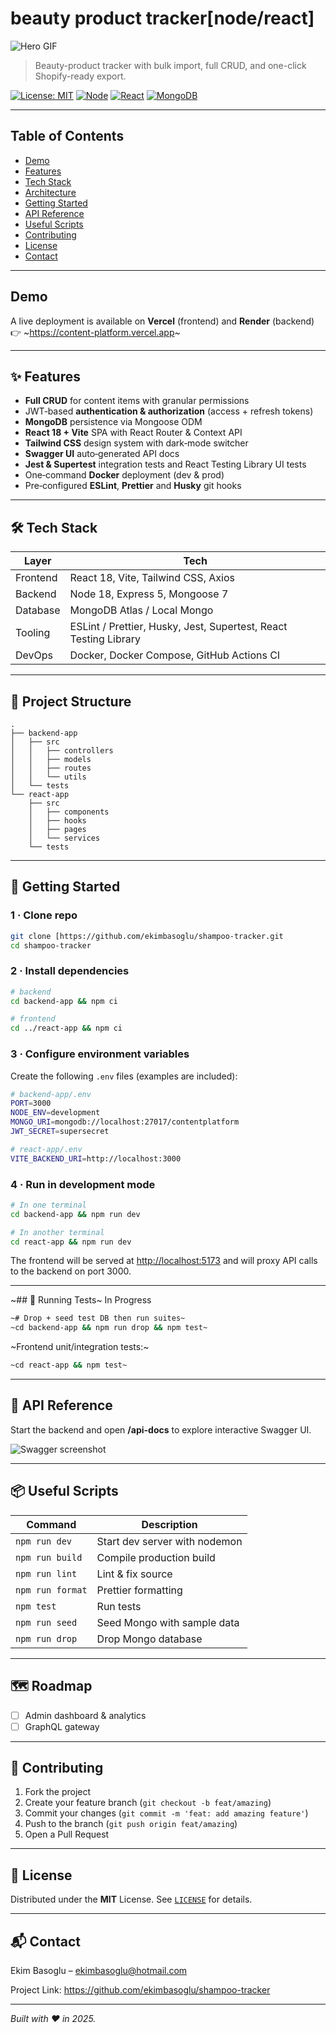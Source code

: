 # beauty product tracker[node/react]

![Hero GIF](https://media.giphy.com/media/Mw0DWqUEYbNs1aKwxH/giphy.gif)

> Beauty-product tracker with bulk import, full CRUD, and one-click Shopify-ready export.

[![License: MIT](https://img.shields.io/badge/License-MIT-blue.svg)](LICENSE)
[![Node](https://img.shields.io/badge/node-%3E=18.0-green.svg)](https://nodejs.org/)
[![React](https://img.shields.io/badge/react-18-blue.svg)](https://react.dev/)
[![MongoDB](https://img.shields.io/badge/database-MongoDB-green.svg)](https://mongodb.com/)

---

## Table of Contents

- [Demo](#demo)
- [Features](#-features)
- [Tech Stack](#-tech-stack)
- [Architecture](#-project-structure)
- [Getting Started](#-getting-started)
- [API Reference](#-api-reference)
- [Useful Scripts](#-useful-scripts)
- [Contributing](#-contributing)
- [License](#-license)
- [Contact](#-contact)

---

## Demo

A live deployment is available on **Vercel** (frontend) and **Render** (backend)  
👉 ~<https://content-platform.vercel.app>~

---

## ✨ Features

- **Full CRUD** for content items with granular permissions  
- JWT‑based **authentication & authorization** (access + refresh tokens)  
- **MongoDB** persistence via Mongoose ODM  
- **React 18 + Vite** SPA with React Router & Context API  
- **Tailwind CSS** design system with dark‑mode switcher  
- **Swagger UI** auto‑generated API docs  
- **Jest & Supertest** integration tests and React Testing Library UI tests  
- One‑command **Docker** deployment (dev & prod)  
- Pre‑configured **ESLint**, **Prettier** and **Husky** git hooks  

---

## 🛠 Tech Stack

| Layer      | Tech                                                     |
|------------|----------------------------------------------------------|
| Frontend   | React 18, Vite, Tailwind CSS, Axios                      |
| Backend    | Node 18, Express 5, Mongoose 7                           |
| Database   | MongoDB Atlas / Local Mongo                              |
| Tooling    | ESLint / Prettier, Husky, Jest, Supertest, React Testing Library |
| DevOps     | Docker, Docker Compose, GitHub Actions CI                |

---

## 📂 Project Structure

```text
.
├── backend-app
│   ├── src
│   │   ├── controllers
│   │   ├── models
│   │   ├── routes
│   │   └── utils
│   └── tests
└── react-app
    ├── src
    │   ├── components
    │   ├── hooks
    │   ├── pages
    │   └── services
    └── tests
```

---

## 🚀 Getting Started

### 1 · Clone repo

```bash
git clone [https://github.com/ekimbasoglu/shampoo-tracker.git
cd shampoo-tracker
```

### 2 · Install dependencies

```bash
# backend
cd backend-app && npm ci

# frontend
cd ../react-app && npm ci
```

### 3 · Configure environment variables

Create the following `.env` files (examples are included):

```bash
# backend-app/.env
PORT=3000
NODE_ENV=development
MONGO_URI=mongodb://localhost:27017/contentplatform
JWT_SECRET=supersecret
```

```bash
# react-app/.env
VITE_BACKEND_URI=http://localhost:3000
```

### 4 · Run in development mode

```bash
# In one terminal
cd backend-app && npm run dev

# In another terminal
cd react-app && npm run dev
```

The frontend will be served at <http://localhost:5173> and will proxy API calls to the backend on port 3000.

---

~## 🧪 Running Tests~ In Progress

```bash
~# Drop + seed test DB then run suites~
~cd backend-app && npm run drop && npm test~
```

~Frontend unit/integration tests:~

```bash
~cd react-app && npm test~
```

---

## 📝 API Reference

Start the backend and open **/api-docs** to explore interactive Swagger UI.

![Swagger screenshot](./docs/swagger.png)

---

## 📦 Useful Scripts

| Command                       | Description                           |
|-------------------------------|---------------------------------------|
| `npm run dev`                 | Start dev server with nodemon         |
| `npm run build`               | Compile production build              |
| `npm run lint`                | Lint & fix source                     |
| `npm run format`              | Prettier formatting                   |
| `npm test`                    | Run tests                             |
| `npm run seed`                | Seed Mongo with sample data           |
| `npm run drop`                | Drop Mongo database                   |

---

## 🗺️ Roadmap

- [ ] Admin dashboard & analytics  
- [ ] GraphQL gateway

---

## 🤝 Contributing

1. Fork the project  
2. Create your feature branch (`git checkout -b feat/amazing`)  
3. Commit your changes (`git commit -m 'feat: add amazing feature'`)  
4. Push to the branch (`git push origin feat/amazing`)  
5. Open a Pull Request  

---

## 📄 License

Distributed under the **MIT** License. See [`LICENSE`](LICENSE) for details.

---

## 📬 Contact

Ekim Basoglu – <ekimbasoglu@hotmail.com>  

Project Link: <https://github.com/ekimbasoglu/shampoo-tracker>

---

*Built with ♥ in 2025.*
